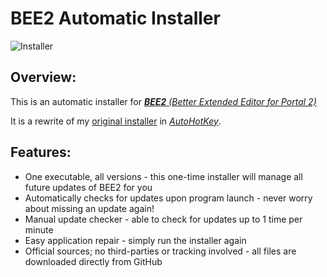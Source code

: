 # BEE2 Automatic Installer
![Installer](https://i.ibb.co/cb5TBBL/Untitled.png)
## Overview:
This is an automatic installer for *[**BEE2** (Better Extended Editor for Portal 2)](https://github.com/BEEmod/BEE2.4)*

It is a rewrite of my [original installer](https://github.com/programmer2514/BEE2.4-Installer-Automatic/tree/nsis) in *[AutoHotKey](https://www.autohotkey.com/)*.

## Features:
* One executable, all versions - this one-time installer will manage all future updates of BEE2 for you
* Automatically checks for updates upon program launch - never worry about missing an update again!
* Manual update checker - able to check for updates up to 1 time per minute
* Easy application repair - simply run the installer again
* Official sources; no third-parties or tracking involved - all files are downloaded directly from GitHub
